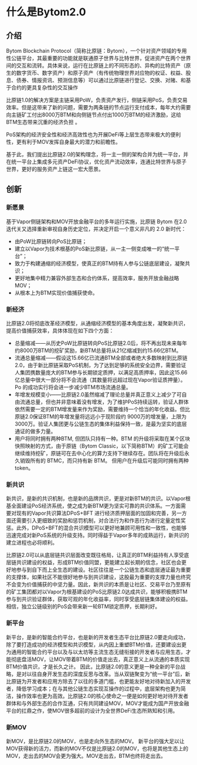 # 什么是Bytom2.0

## 介绍

Bytom Blockchain Protocol（简称比原链：Bytom），一个针对资产领域的专用性公链平台，其最重要的功能就是联通原子世界与比特世界，促进资产在两个世界间的交互和流转。具体来说，运行在比原链上的不同形态的、异构的比特资产（原生的数字货币、数字资产）和原子资产（有传统物理世界对应物的权证、权益、股息、债券、情报资讯、预测信息等）可以通过比原链进行登记、交换、对赌、和基于合约的更具复杂性的交互操作

⽐原链1.0的解决⽅案是主链采⽤PoW，负责资产发⾏，侧链采⽤PoS，负责交易效率。但是这带来了新的问题，需要为两条链的节点运⾏⽀付成本，每年⼤约需要向主链矿⼯付出8000万BTM和向侧链节点付出1000万BTM的经济激励，这给BTM⽣态带来沉重的经济负担 。

PoS架构的经济安全性和经济⾼效性也为开展DeFi等上层⽣态带来极⼤的便利 性，更有利于MOV发挥⾃⾝最⼤的潜⼒和前瞻性。 

基于此，我们提出⽐原链2.0的架构理念，将⼀主⼀侧的架构合并为统⼀平台，并在统⼀平台上集成多元资产DeFi协议，优化资产流动效率，连通⽐特世界与原⼦世界，更好的服务资产上链这⼀宏⼤愿景。

## 创新

### 新愿景 

基于Vapor侧链架构和MOV开放⾦融平台的多年运⾏实施，⽐原链 Bytom 在2.0 迭代关⼜选择重新审视⾃⾝历史定位，并决定开启⼀个意义⾮凡的 2.0 新时代：

- 由PoW⽐原链转向PoS⽐原链；
- 建⽴以Vapor为技术根基的PoS新⽐原链，从⼀主⼀侧变成唯⼀的“统⼀平台”；
- 致⼒于构建通缩的经济模型，使真正的BTM持有⼈参与公链底层建设，凝聚共识；
- 更好地集中精⼒兼容外部⽣态和合约体系，提⾼效率，服务开放⾦融战略MOV；
- 从根本上为BTM实现价值捕获使命。

### 新经济

⽐原链2.0将彻底改⾰经济模型，从通缩经济模型的基本⾓度出发，凝聚新共识，提⾼价值捕获效率，具体体现在如下四个方面：

- 总量缩减——从历史PoW⽐原链转向PoS⽐原链2.0后，将不再出现未来每年约8000万BTM的挖矿奖励，新BTM总量将从21亿缩减到约15.66亿BTM。
- 流通总量缩减——假设这15.66亿已流通BTM全部或者绝⼤多数映射到⽐原链2.0，由于新⽐原链采取PoS机制，为了达到⾜够的系统安全边界，需要验证⼈集团携数量庞⼤的BTM参与长期锁定质押，以满⾜⾼质押率，因此这15.66亿总量中很⼤⼀部分将不会流通（其数量将远超过现在Vapor验证质押量）。Po 的成功实⾏将会进⼀步减少BTM市场流通总量。
- 年增发规模变⼩——⽐原链2.0虽然缩减了理论总量并真正意义上减少了可⾃由流通总量，但也并⾮意味着没有增发，为了维护PoS持续运转，验证⼈群体依然需要⼀定的BTM增发量来作为奖励，需要维持⼀个恰当的年化收益。但⽐原链2.0保证BTM的年增发量将远远⼩于现阶段约 9000万的增发量，上限为3000万。验证⼈集团更与公链⽣态的集体利益保持⼀致，是最为坚实的底层通证的做多⼒量。
- ⽤户将同时拥有两种BTM, 但团队只持有⼀种。BTM 的升级将采取在某个区块快照映射的⽅式，由于原链（Bytom Classic，以下简称BTM）的矿⼯可能会继续维持挖矿，原链可在去中⼼化的算⼒⽀持下继续存在。团队将在升级后永久销毁所有的 BTMC，⽽只持有新 BTM。 但⽤户在升级后可能同时拥有两种 token。

### 新共识

新共识，是新的共识机制，也是新的品牌共识，更是对新BTM的共识。以Vapor根基全⾯建设PoS经济系统，使之成为新BTM更为坚实可靠的共识体系。⼀⽅⾯需要对现有的Vapor共识算法DPoS+BFT 进⾏经济质押层⾯的加固和完善，另⼀⽅⾯还需要引⼊更细致的奖励和惩罚机制，对合法⾏为和作恶⾏为进⾏定量定性奖惩。此外，DPoS+BFT的混合共识模型可以更好地兼顾可⽤性和⼀致性，也能够迅速完成对新PoS系统的升级⽀持。同时得益于Vapor多年的成熟运⾏，新共识的建⽴进程也必将顺利。

⽐原链2.0可以从底层链共识层⾯改变既往格局，让真正的BTM利益持有⼈享受底层链共识建设的权益，形成BTM价值同盟，更能建⽴起长期的信念，社区也会更好地参与到⾃下⽽上全⽣态的建设。社区往往是⼀个公链⽣态和底层通证最为重要的⽀撑体，如果社区不能很好地参与到共识建设，这股最为重要的⽀撑⼒量也终究不会变为价值捕获的中坚⼒量。因此，新共识的本质是让社区、交易平台乃⾄原有的矿⼯集团都对以Vapor为根基建设的PoS⽐原链2.0达成共识，能够积极携BTM参与到共识验证群体，获取可观的年化收益率，同时享受底层链集体建设的权益。相信，独⽴公链级别的PoS会带来新⼀轮BTM锁定质押，长期利好。

### 新平台

新平台，是新的智能合约平台，也是新的开发者⽣态平台⽐原链2.0要⾛向成功，除了要打造成功的经济模型和共识模型，从内因上重塑BTM价值，还要建设出更为通⽤的智能合约平台以及与以太坊等主流⽣态⽆缝衔接的开发者与应⽤⽣态，才能彻底盘活MOV，让MOV带着BTM的价值⾛出去，真正意义上从流通的本质实现BTM价值共识，才是长久之计。
因此，⽐原链2.0的意义更是⼀种全新的平台战略，是对以往⾃⾝开发⽣态的深度反思与改⾰。当从双链聚变为“统⼀平台”后，新⽐原链为开发者和应⽤⽅除去了以往的多道门槛，也更能友好地对待新加⼊的开发者，降低学习成本；在与其他公链⽣态实现互操作的过程中，底层架构也更为简洁，操作效率也更为⾼效。⽐原链2.0的核⼼使命之⼀便是如何更好地对待开发者群体和与外部⽣态的合作互通，只有共同建设MOV，MOV才能成为国产开放⾦融平台的扛⿍之作，使MOV很多超前的设计为全世界DeFi⽣态所熟知和引⽤。

### 新MOV

新MOV，是⽐原链2.0的MOV，也是⾛向外⽣态的MOV。
新平台的强⼤⾜以让MOV获得新的活⼒，⽽新的MOV不仅是⽐原链2.0的MOV，也将是其他⽣态上的MOV，⾛出去的MOV会更为强⼤。MOV⾛出去，BTM也终将⾛出去。

